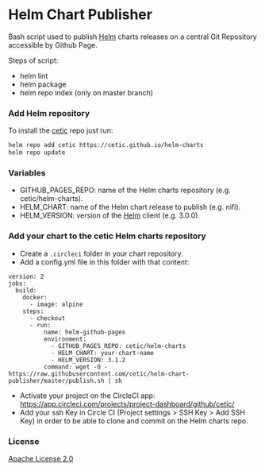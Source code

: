 # Helm Chart Publisher

Bash script used to publish [Helm](https://helm.sh) charts releases on a central Git Repository accessible by Github Page.

Steps of script:

* helm lint
* helm package
* helm repo index (only on master branch)

### Add Helm repository

To install the [cetic](https://cetic.be) repo just run:

```bash
helm repo add cetic https://cetic.github.io/helm-charts
helm repo update
```

### Variables

* GITHUB_PAGES_REPO: name of the Helm charts repository (e.g. cetic/helm-charts).
* HELM_CHART: name of the Helm chart release to publish (e.g. nifi).
* HELM_VERSION: version of the [Helm](https://helm.sh) client (e.g. 3.0.0).

### Add your chart to the cetic Helm charts repository

* Create a `.circleci` folder in your chart repository.
* Add a config.yml file in this folder with that content:

```
version: 2
jobs:
  build:
    docker:
      - image: alpine
    steps:
      - checkout
      - run:
          name: helm-github-pages
          environment:
            - GITHUB_PAGES_REPO: cetic/helm-charts
            - HELM_CHART: your-chart-name
            - HELM_VERSION: 3.1.2
          command: wget -O - https://raw.githubusercontent.com/cetic/helm-chart-publisher/master/publish.sh | sh
```

* Activate your project on the CircleCI app: https://app.circleci.com/projects/project-dashboard/github/cetic/
* Add your ssh Key in Circle CI (Project settings > SSH Key > Add SSH Key) in order to be able to clone and commit on the Helm charts repo.

### License

[Apache License 2.0](/LICENSE)
